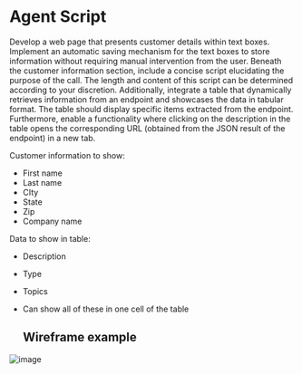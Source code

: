 # Agent Script
Develop a web page that presents customer details within text boxes. Implement an automatic saving mechanism for the
text boxes to store information without requiring manual intervention from the user. Beneath the customer information
section, include a concise script elucidating the purpose of the call. The length and content of this script can be
determined according to your discretion.
Additionally, integrate a table that dynamically retrieves information from an endpoint and showcases the data in tabular
format. The table should display specific items extracted from the endpoint. Furthermore, enable a functionality where
clicking on the description in the table opens the corresponding URL (obtained from the JSON result of the endpoint) in a
new tab.

Customer information to show:
- First name
- Last name
- CIty
- State
- Zip
- Company name

  
Data to show in table:
- Description
- Type
- Topics
- Can show all of these in one cell of the table

  ## Wireframe example
![image](https://github.com/kennersonpv/NobelBiz-Test/assets/18143357/8b66e81f-3cfd-4b94-b8d9-505abd92125a)
